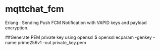 # mqttchat_fcm
Erlang : Sending Push FCM Notification with VAPID keys and payload encryption.


##Generate PEM private key using openssl
$ openssl ecparam -genkey -name prime256v1 -out private_key.pem
